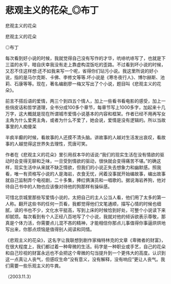 # 悲观主义的花朵_◎布丁

悲观主义的花朵

悲观主义的花朵

◎布丁

每次看到好小说的时候，我就觉得自己没有写作的才华，吭哧吭哧写了，也就是下三滥的水平，暗自庆幸我没有走上靠虚构混饭吃的歪路。不过看到坏小说的时候，又忍不住这样想:还不如我来写一个呢，省得你们玷污小说。我这里所说的好小说，指的是马尔克斯、卡佛、李修文等等.坏小说是《寒冬夜行人》、博尔赫斯、池莉、石康等等。现在，著名编剧廖一梅又写出了个小说，题目叫《悲观主义的花朵》。

前言不搭后语的爱情，两三个到四五个情人，加上一些看书看电影的感受，加上一些俏皮话和哲学道理，全书分成100多个章节，每章节写上1000多字，加起来十几万字，这大概就是现在所谓城市爱情小说基本的内容和框架。作者已经不用再写女主角为什么爱男主角，或者为什么不爱了，她会说，爱情是没有逻辑的。所以当故事里的人痴傻呆

半疯半癫的时候，看故事的人还摸不清头脑。讲故事的人越对生活发出哀叹，看故事的人越觉得这世界失去理性，荒唐可笑。

作者在《悲观主义的花朵》里引用叔本华的话说:“我们的现实生活在没有情欲的驱动时会变得无聊和乏味，一旦受到情欲的驱动，很快就会变得痛苦不堪。”的确这样，现实生活中从来就不缺乏情欲，但我们的小说正失去想象力和幽默感。照我看，唯一有资格写小说的人是海岩，衣食无忧，闲着没事就开始编故事，编出故事就自己监制弄个电视剧，二十多集，捧红俩演员和一唱歌的。据说海岩养狗，他对待自己书中的人物也应该像对待他的狗那样有操纵感。

可惜北京城里那些写爱情小说的，太把自己的主人公当人看，他们用了太多的第一人称。翻开这些书的任何一页看，我都觉得他们文笔通顺，描写心情的时候也细腻，读的书也不少，文化水平挺高，写到上床的时候恰到好处，可整个小说读下来却腻烦。每次看到有个人正经八百地写了个小说，我就对他的倾诉欲表示尊敬，那真是个体力活，你需要点儿混不吝的精神，才能相信你那点儿事值得你事逼烘烘地写出来，你那点烦恼是值得别人阅读和同情。

《悲观主义的花朵》，这名字让我联想到剧作家梅特林克的文章《卑微者的财富》，在很大程度上，我们都过着一种卑微的生活。码字是一种职业或手艺，自己的花朵和自己珍视的财富永远也不会把这个卑微的勾当提升到一个更伟大的高度。认识到这一点真让人丧气，但感叹生命“没有意义，没有解释，没有响应”更让人丧气。我们需要一些乐观主义的牛粪。

（2003.11.3）